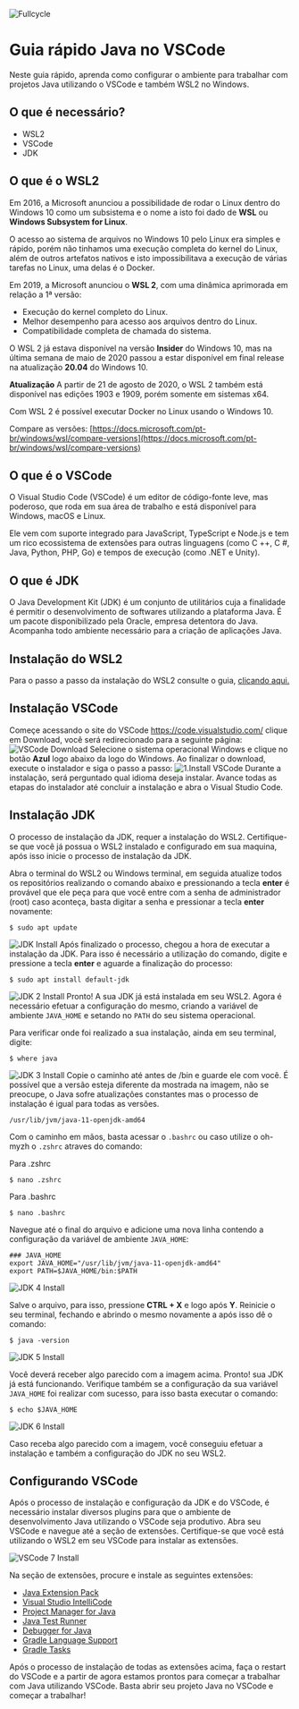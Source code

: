 ![Fullcycle](https://fullcycle.com.br/wp-content/themes/fullcycle-blog/application/img/logo-fullcycle.png)
# Guia rápido Java no VSCode
Neste guia rápido, aprenda como configurar o ambiente para trabalhar com projetos Java utilizando o VSCode e também WSL2 no Windows.

## O que é necessário?
- WSL2
- VSCode
- JDK

## O que é o WSL2 

Em 2016, a Microsoft anunciou a possibilidade de rodar o Linux dentro do Windows 10 como um subsistema e o nome a isto foi dado de **WSL** ou **Windows Subsystem for Linux**.

O acesso ao sistema de arquivos no Windows 10 pelo Linux era simples e rápido, porém não tinhamos uma execução completa do kernel do Linux, além de outros artefatos nativos e isto impossibilitava a execução de várias tarefas no Linux, uma delas é o Docker.

Em 2019, a Microsoft anunciou o **WSL 2**, com uma dinâmica aprimorada em relação a 1ª versão:

* Execução do kernel completo do Linux.
* Melhor desempenho para acesso aos arquivos dentro do Linux.
* Compatibilidade completa de chamada do sistema.

O WSL 2 já estava disponível na versão **Insider** do Windows 10, mas na última semana de maio de 2020 passou a estar disponível em final release na atualização **20.04** do Windows 10.

**Atualização**
A partir de 21 de agosto de 2020, o WSL 2 também está disponível nas edições 1903 e 1909, porém somente em sistemas x64.

Com WSL 2 é possível executar Docker no Linux usando o Windows 10.

Compare as versões: [https://docs.microsoft.com/pt-br/windows/wsl/compare-versions](https://docs.microsoft.com/pt-br/windows/wsl/compare-versions)

## O que é o VSCode
O Visual Studio Code (VSCode) é um editor de código-fonte leve, mas poderoso, que roda em sua área de trabalho e está disponível para Windows, macOS e Linux. 

Ele vem com suporte integrado para JavaScript, TypeScript e Node.js e tem um rico ecossistema de extensões para outras linguagens (como C ++, C #, Java, Python, PHP, Go) e tempos de execução (como .NET e Unity).

## O que é JDK
O Java Development Kit (JDK) é um conjunto de utilitários cuja a finalidade é permitir o desenvolvimento de softwares utilizando a plataforma Java. É um pacote disponibilizado pela Oracle, empresa detentora do Java. Acompanha todo ambiente necessário para a criação de aplicações Java.

## Instalação do WSL2
Para o passo a passo da instalação do WSL2 consulte o guia, [clicando aqui.](https://github.com/codeedu/wsl2-docker-quickstart/blob/master/README.md#instala%C3%A7%C3%A3o-do-wsl-2)

## Instalação VSCode
Começe acessando o site do VSCode <https://code.visualstudio.com/> clique em Download, você será redirecionado para a seguinte página:
![VSCode Download](https://i.imgur.com/EcP6K4L.png)
Selecione o sistema operacional Windows e clique no botão **Azul** logo abaixo da logo do Windows. Ao finalizar o download, execute o instalador e siga o passo a passo:
![1.Install VSCode](https://i.imgur.com/uM5yZpb.png)
Durante a instalação, será perguntado qual idioma deseja instalar. Avance todas as etapas do instalador até concluir a instalação e abra o Visual Studio Code.
## Instalação JDK
O processo de instalação da JDK, requer a instalação do WSL2. Certifique-se que você já possua o WSL2 instalado e configurado em sua maquina, após isso inicie o processo de instalação da JDK.

Abra o terminal do WSL2 ou Windows terminal, em seguida atualize todos os repositórios realizando o comando abaixo e pressionando a tecla **enter** é provável que ele peça para que você entre com a senha de administrador (root) caso aconteça, basta digitar a senha e pressionar a tecla **enter** novamente:
```
$ sudo apt update
```
![JDK Install](https://i.imgur.com/HE2uK9y.png)
Após finalizado o processo, chegou a hora de executar a instalação da JDK. Para isso é necessário a utilização do comando, digite e pressione a tecla **enter** e aguarde a finalização do processo:

```
$ sudo apt install default-jdk
```
![JDK 2 Install](https://i.imgur.com/0lwqxQw.png)
Pronto! A sua JDK já está instalada em seu WSL2. Agora é necessário efetuar a configuração do mesmo, criando a variável de ambiente ```JAVA_HOME``` e setando no ```PATH``` do seu sistema operacional.

Para verificar onde foi realizado a sua instalação, ainda em seu terminal, digite:

```
$ where java
```
![JDK 3 Install](https://i.imgur.com/fTdd21r.png)
Copie o caminho até antes de /bin e guarde ele com você. É possível que a versão esteja diferente da mostrada na imagem, não se preocupe, o Java sofre atualizações constantes mas o processo de instalação é igual para todas as versões.

```
/usr/lib/jvm/java-11-openjdk-amd64
```

Com o caminho em mãos, basta acessar o ```.bashrc``` ou caso utilize o oh-myzh o ```.zshrc``` atraves do comando:

Para .zshrc
```
$ nano .zshrc
```

Para .bashrc
```
$ nano .bashrc
```
Navegue até o final do arquivo e adicione uma nova linha contendo a configuração da variável de ambiente ```JAVA_HOME```:
```
### JAVA_HOME
export JAVA_HOME="/usr/lib/jvm/java-11-openjdk-amd64"
export PATH=$JAVA_HOME/bin:$PATH
```
![JDK 4 Install](https://i.imgur.com/KKSXPES.png)

Salve o arquivo, para isso, pressione **CTRL + X** e logo após **Y**. Reinicie o seu terminal, fechando e abrindo o mesmo novamente a após isso dê o comando:

```
$ java -version
```
![JDK 5 Install](https://i.imgur.com/p4UVelH.png)

Você deverá receber algo parecido com a imagem acima. Pronto! sua JDK já está funcionando. 
Verifique também se a configuração da sua variável ```JAVA_HOME``` foi realizar com sucesso, para isso basta executar o comando:

```
$ echo $JAVA_HOME
```
![JDK 6 Install](https://i.imgur.com/Der3WqF.png)

Caso receba algo parecido com a imagem, você conseguiu efetuar a instalação e também a configuração do JDK no seu WSL2.

## Configurando VSCode
Após o processo de instalação e configuração da JDK e do VSCode, é necessário instalar diversos plugins para que o ambiente de desenvolvimento Java utilizando o VSCode seja produtivo. 
Abra seu VSCode e navegue até a seção de extensões. Certifique-se que você está utilizando o WSL2 em seu VSCode para instalar as extensões.

![VSCode 7 Install](https://i.imgur.com/OmKmmPD.png)

Na seção de extensões, procure e instale as seguintes extensões:
- [Java Extension Pack](https://marketplace.visualstudio.com/items?itemName=vscjava.vscode-java-pack)
- [Visual Studio IntelliCode](https://marketplace.visualstudio.com/items?itemName=VisualStudioExptTeam.vscodeintellicode)
- [Project Manager for Java](https://marketplace.visualstudio.com/items?itemName=vscjava.vscode-java-dependency)
- [Java Test Runner](https://marketplace.visualstudio.com/items?itemName=vscjava.vscode-java-test)
- [Debugger for Java](https://marketplace.visualstudio.com/items?itemName=vscjava.vscode-java-debug)
- [Gradle Language Support](https://marketplace.visualstudio.com/items?itemName=naco-siren.gradle-language)
- [Gradle Tasks](https://marketplace.visualstudio.com/items?itemName=richardwillis.vscode-gradle)

Após o processo de instalação de todas as extensões acima, faça o restart do VSCode e a partir de agora estamos prontos para começar a trabalhar com Java utilizando VSCode. Basta abrir seu projeto Java no VSCode e começar a trabalhar!
